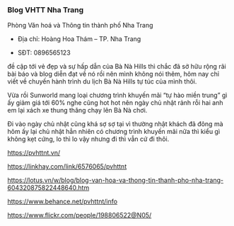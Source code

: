 ### Blog VHTT Nha Trang

Phòng Văn hoá và Thông tin thành phố Nha Trang

- Địa chỉ: Hoàng Hoa Thám – TP. Nha Trang

- SĐT: 0896565123

đề cập tới vẻ đẹp và sự hấp dẫn của Bà Nà Hills thì chắc đã sở hữu rộng rãi bài báo và blog diễn đạt về nó rồi nên mình không nói thêm, hôm nay chỉ viết về chuyến hành trình du lịch Bà Nà Hills tự túc của mình thôi.

Vừa rồi Sunworld mang loại chương trình khuyến mãi “tự hào miền trung” gì ấy giảm giá tới 60% nghe cũng hot hot nên ngày chủ nhật rảnh rỗi hai anh em lại xách xe thung thăng chạy lên Bà Nà chơi.

Đi vào ngày chủ nhật cũng khá sợ sợ tại vì thường nhật khách đã đông mà hôm ấy lại chủ nhật hẳn nhiên có chương trình khuyến mãi nữa thì kiểu gì không kẹt cứng, lo thì lo vậy nhưng đi thì vẫn cứ đi thôi.

https://pvhttnt.vn/

https://linkhay.com/link/6576065/pvhttnt

https://lotus.vn/w/blog/blog-van-hoa-va-thong-tin-thanh-pho-nha-trang-604320875822448640.htm

https://www.behance.net/pvhttnt/info

https://www.flickr.com/people/198806522@N05/
